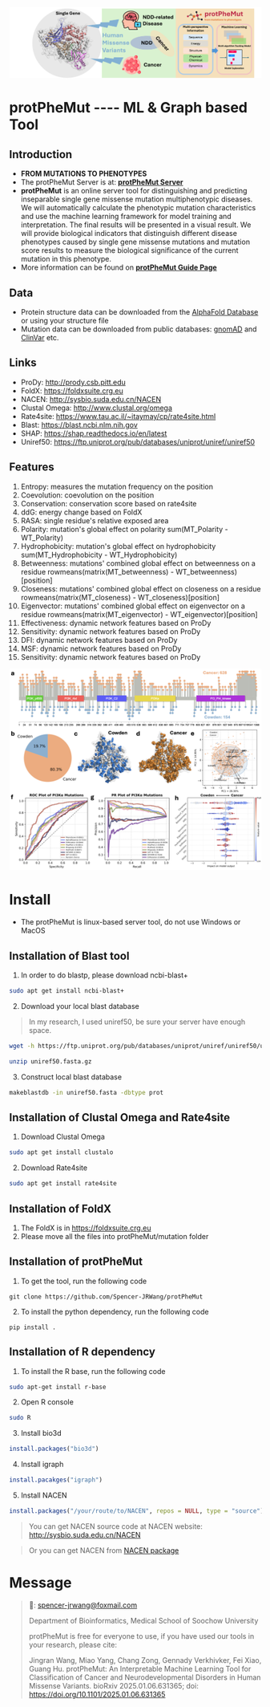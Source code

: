 ![protPheMut](Figure/graph_abstract.png)
# protPheMut ---- ML & Graph based Tool
## Introduction
- **FROM MUTATIONS TO PHENOTYPES**
- The protPheMut Server is at: **[protPheMut Server](http://106.54.2.54/protPheMut)**
- **protPheMut** is an online server tool for distinguishing and predicting inseparable single gene missense mutation multiphenotypic diseases. We will automatically calculate the phenotypic mutation characteristics and use the machine learning framework for model training and interpretation. The final results will be presented in a visual result. We will provide biological indicators that distinguish different disease phenotypes caused by single gene missense mutations and mutation score results to measure the biological significance of the current mutation in this phenotype.
- More information can be found on **[protPheMut Guide Page](http://106.54.2.54/protPheMut/guide.html)**

## Data
- Protein structure data can be downloaded from the [AlphaFold Database](https://alphafold.ebi.ac.uk) or using your structure file
- Mutation data can be downloaded from public databases: [gnomAD](https://gnomad.broadinstitute.org) and [ClinVar](https://www.ncbi.nlm.nih.gov/clinvar/) etc.

## Links
- ProDy: http://prody.csb.pitt.edu
- FoldX: https://foldxsuite.crg.eu
- NACEN: http://sysbio.suda.edu.cn/NACEN
- Clustal Omega: http://www.clustal.org/omega
- Rate4site: https://www.tau.ac.il/~itaymay/cp/rate4site.html
- Blast: https://blast.ncbi.nlm.nih.gov
- SHAP: https://shap.readthedocs.io/en/latest
- Uniref50: https://ftp.uniprot.org/pub/databases/uniprot/uniref/uniref50

## Features
1. Entropy: measures the mutation frequency on the position
2. Coevolution: coevolution on the position
3. Conservation: conservation score based on rate4site
4. ddG: energy change based on FoldX
5. RASA: single residue's relative exposed area
6. Polarity: mutation's global effect on polarity sum(MT_Polarity - WT_Polarity)
7. Hydrophobicity: mutation's global effect on hydrophobicity sum(MT_Hydrophobicity - WT_Hydrophobicity)
8. Betweenness: mutations' combined global effect on betweenness on a residue rowmeans(matrix(MT_betweenness) - WT_betweenness)[position]
9. Closeness: mutations' combined global effect on closeness on a residue rowmeans(matrix(MT_closeness) - WT_closeness)[position]
10. Eigenvector: mutations' combined global effect on eigenvector on a residue rowmeans(matrix(MT_eigenvector) - WT_eigenvector)[position]
11. Effectiveness: dynamic network features based on ProDy
12. Sensitivity: dynamic network features based on ProDy
13. DFI: dynamic network features based on ProDy
14. MSF: dynamic network features based on ProDy
15. Sensitivity: dynamic network features based on ProDy

![protPheMut](Figure/image.png)

# Install
- The protPheMut is linux-based server tool, do not use Windows or MacOS
## Installation of Blast tool
1. In order to do blastp, please download ncbi-blast+
```sh
sudo apt get install ncbi-blast+
```
2. Download your local blast database
> In my research, I used uniref50, be sure your server have enough space.
```sh
wget -h https://ftp.uniprot.org/pub/databases/uniprot/uniref/uniref50/uniref50.fasta.gz
```
```sh
unzip uniref50.fasta.gz
```
3. Construct local blast database
```sh
makeblastdb -in uniref50.fasta -dbtype prot
```
## Installation of Clustal Omega and Rate4site
1. Download Clustal Omega
```sh
sudo apt get install clustalo
```
2. Download Rate4site
```sh
sudo apt get install rate4site
```
## Installation of FoldX
1. The FoldX is in https://foldxsuite.crg.eu
2. Please move all the files into protPheMut/mutation folder

## Installation of protPheMut
1. To get the tool, run the following code
```
git clone https://github.com/Spencer-JRWang/protPheMut
```
2. To install the python dependency, run the following code
```
pip install .
```
## Installation of R dependency
1. To install the R base, run the following code
```sh
sudo apt-get install r-base
```
2. Open R console
```sh
sudo R
```
3. Install bio3d
```R
install.packages("bio3d")
```
4. Install igraph
```R
install.pacakges("igraph")
```
5. Install NACEN
```R
install.packages("/your/route/to/NACEN", repos = NULL, type = "source")
```
> You can get NACEN source code at NACEN website: http://sysbio.suda.edu.cn/NACEN

> Or you can get NACEN from [NACEN package](data/NACEN_0.1.0.tar.gz)


# Message

> 📧: spencer-jrwang@foxmail.com
>
> Department of Bioinformatics, Medical School of Soochow University
>
> protPheMut is free for everyone to use, if you have used our tools in your research, please cite: 
> 
> Jingran Wang, Miao Yang, Chang Zong, Gennady Verkhivker, Fei Xiao, Guang Hu. protPheMut: An Interpretable Machine Learning Tool for Classification of Cancer and Neurodevelopmental Disorders in Human Missense Variants. bioRxiv 2025.01.06.631365; doi: https://doi.org/10.1101/2025.01.06.631365

